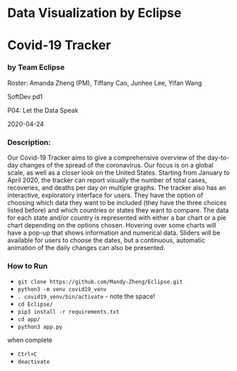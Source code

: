 # Data Visualization by Eclipse
# Covid-19 Tracker  
### by Team Eclipse
Roster: Amanda Zheng (PM),
        Tiffany Cao,
        Junhee Lee,
        Yifan Wang

SoftDev pd1

P04: Let the Data Speak

2020-04-24

### Description:
Our Covid-19 Tracker aims to give a comprehensive overview of the day-to-day changes of the spread of the coronavirus. Our focus is on a global scale, as well as a closer look on the United States. Starting from January to April 2020, the tracker can report visually the number of total cases, recoveries, and deaths per day on multiple graphs. The tracker also has an interactive, exploratory interface for users. They have the option of choosing which data they want to be included (they have the three choices listed before) and which countries or states they want to compare. The data for each state and/or country is represented with either a bar chart or a pie chart depending on the options chosen. Hovering over some charts will have a pop-up that shows information and numerical data. Sliders will be available for users to choose the dates, but a continuous, automatic animation of the daily changes can also be presented.

### How to Run
<!-- TODO: add details!!! -->
- `git clone https://github.com/Mandy-Zheng/Eclipse.git`
- `python3 -m venv covid19_venv`
- `. covid19_venv/bin/activate` - note the space!
- `cd Eclipse/`
- `pip3 install -r requirements.txt`
- `cd app/`
- `python3 app.py`

when complete
- `Ctrl+C`
- `deactivate`
